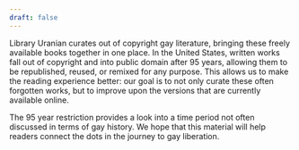 ```yaml
---
draft: false
---
```


Library Uranian curates out of copyright gay literature, bringing these freely available books together in one place. In the United States, written works fall out of copyright and into public domain after 95 years, allowing them to be republished, reused, or remixed for any purpose. This allows us to make the reading experience better: our goal is to not only curate these often forgotten works, but to improve upon the versions that are currently available online.

The 95 year restriction provides a look into a time period not often discussed in terms of gay history. We hope that this material will help readers connect the dots in the journey to gay liberation.